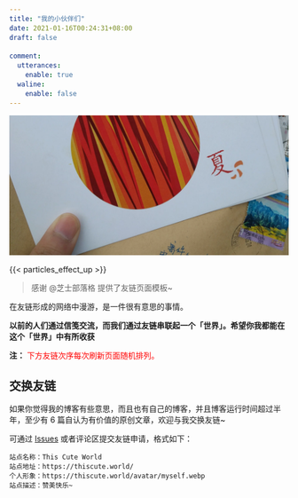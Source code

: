 ```yaml
---
title: "我的小伙伴们"
date: 2021-01-16T00:24:31+08:00
draft: false

comment:
  utterances:
    enable: true
  waline:
    enable: false
---
```


![一封纸笺](letter-from-friend.webp)

{{< particles_effect_up  >}}

>感谢 @芝士部落格 提供了友链页面模板~

在友链形成的网络中漫游，是一件很有意思的事情。

**以前的人们通过信笺交流，而我们通过友链串联起一个「世界」。希望你我都能在这个「世界」中有所收获**

**注：** <span style="color:red;">下方友链次序每次刷新页面随机排列。<span>

<div class="linkpage"><ul id="friendsList"></ul></div>

## 交换友链

如果你觉得我的博客有些意思，而且也有自己的博客，并且博客运行时间超过半年，至少有 6 篇自认为有价值的原创文章，欢迎与我交换友链~

可通过 [Issues](https://github.com/ryan4yin/ryan4yin.space/issues) 或者评论区提交友链申请，格式如下：

    站点名称：This Cute World
    站点地址：https://thiscute.world/
    个人形象：https://thiscute.world/avatar/myself.webp
    站点描述：赞美快乐~


<script type="text/javascript">
// 以下为样例内容，按照格式可以随意修改
var myFriends = [
    ["https://chee5e.space", "https://chee5e.space/images/avatar.jpg", "@芝士部落格", "有思想，也有忧伤和理想，芝士就是力量"], 
    // ["https://sanshiliuxiao.top/", "https://cdn.jsdelivr.net/gh/vensing/static@latest/avatar/sanshiliuxiao.jpg", "@三十六咲", "快走吧，趁风停止之前"], 
    ["https://rea.ink/", "/avatar/rea.ink.webp", "@倾书", "清风皓月，光景常新 <= 前端"], 
    ["https://jdragon.club/", "/avatar/jdragon.webp", "@谭宇", "Hello world! <= Java"], 
    // ["https://www.jianshu.com/u/af3a36ae8d16", "/avatar/li2niu.webp", "@李二牛", "深耕Web服务端 马拉松爱好者(PB330) <= Java"], 
    // ["https://www.i-lab.top/", "https://www.i-lab.top/favicon.ico", "@震邦的算法日常", "南北传"], 
    ["https://cxcn.xyz/", "https://cxcn.xyz/avatar.webp", "@单单", "但知行好事，莫要问前程"], 
    ["https://farer.org/", "/avatar/farer.webp", "@Stray Episode", "Scientific Evocation"], 
    ["https://wasteland.touko.moe", "https://wasteland.touko.moe/images/avatar.png", "@Touko Hoshino", "My Exploration, My Whisper"], 
    ["https://blog.k8s.li/", "/avatar/muzi.webp", "@木子", "垃圾佬、搬砖社畜、运维工程师 <= 莫得感情的读书机器"], 
    ["https://www.addesp.com", "https://www.addesp.com/avatar", "@ADD-SP", "记录 & 分享 & 感受 <= 网络协议"], 
    ["https://yidajiabei.xyz/", "/avatar/tianheg.webp", "@一大加贝", "学习技术，热爱生活"], 
    ["https://guanqr.com/", "https://cdn.jsdelivr.net/gh/guanqr/blog/static/icons/android-chrome-512x512.png", "@荷戟独彷徨", "爱光学，爱生活，爱创造"], 
    ["https://exploro.one", "https://avatars.githubusercontent.com/u/4038871?s=460&u=d2f1c2eea96acb15578f2e513ba5fa673aa3d250&v=4", "@探索子", "Learn by doing. <= 硬核数学"], 
    ["https://panqiincs.me/", "https://panqiincs.me/images/avatar.jpg", "@辛未羊", "人生如逆旅，我亦是行人 <= 信号系统"], 
    ["https://a-wing.top/", "https://a-wing.top/assets/avatar.png", "@新一", "Hi! 上天不? <= 无人机大佬来卷互联网了"], 
    ["https://www.cnblogs.com/hellxz/", "/avatar/hellxz.webp", "@东北小狐狸", "若你不能簡單解釋一件事，那麼你就是不夠了解它。"], 
    ["https://stdrc.cc/", "/avatar/richardchien.webp", "@Richard Chien", "一只腊鸡的技术成长 <= Nonebot作者/OS大佬"], 
    ["https://fmcf.cc/", "https://q1.qlogo.cn/g?b=qq&nk=2357307393&s=640", "@幸吾有志", "他戴着花冠，踏于风雪，探寻迷途的救赎，绽放生命的曙光"], 
    ["https://www.lionad.art/", "/avatar/lionad-morotar.webp", "@仿生狮子", "前端攻城狮 | 砸吉他 | 午夜恶魔 | 兴趣泛滥 | 逃离地球"], 
    ["https://ryanyang.cn/", "/avatar/ryanyang.webp", "@ryanyang", "一位智慧的阿拉伯诗人 <= Java 后端大佬"], 
    ["https://bohecat.com/", "https://tc.bohecat.com/image/WX20220210-123651%402x.png", "@薄荷的猫草", "90后懒癌博主一枚~"], 
    ["https://naccl.top/", "https://naccl.top/img/avatar.jpg", "@Naccl", "游龙当归海，海不迎我自来也。"], 
    ["https://ilimeng.cn/", "https://ilimeng.cn/SLiMan.png", "@离梦", "一个记性不好的00后博主"], 
    ["https://www.eatrice.cn", "/avatar/eatrice.jpg", "@吃白饭的休伯利安号", "非专业搬砖的土木工程师"], 
    ["https://blog.010sec.cn/", "/avatar/c4rt1y.webp", "@c4rt1y", "<= 运维搬砖人"], 
    ["https://mcenjoy.cn/", "https://mcenjoy.cn/avatar", "@mcenjoy", "记录生活点滴 <= 密码学/Golang/逆向"], 
    ["https://ferryxie.com/", "/avatar/ferryxie.webp", "@Ferry", "金融科技与人文思考并存"], 
    ["https://bbing.com.cn/", "https://fastly.jsdelivr.net/gh/caibingcheng/resources@main/images/2B2pd1.png", "@BBing", "自由 分享 合作 <= C/C++/Linux 高手"], 
];



// 以下为核心功能内容，修改前请确保理解您的行为内容与可能造成的结果
var  targetList = document.getElementById("friendsList");
while (myFriends.length > 0) {
    var rndNum = Math.floor(Math.random()*myFriends.length);
    var friendNode = document.createElement("li");
    var friend_link = document.createElement("a"), 
        friend_img = document.createElement("img"), 
        friend_name = document.createElement("h4"), 
        friend_about = document.createElement("p")
    ;
    friend_link.target = "_blank";
    friend_link.href = myFriends[rndNum][0];
    friend_img.src=myFriends[rndNum][1];
    friend_name.innerText = myFriends[rndNum][2];
    friend_about.innerText = myFriends[rndNum][3];
    friend_link.appendChild(friend_img);
    friend_link.appendChild(friend_name);
    friend_link.appendChild(friend_about);
    friendNode.appendChild(friend_link);
    targetList.appendChild(friendNode);
    myFriends.splice(rndNum, 1);
}
</script>


<style>

.linkpage ul {
    color: rgba(255,255,255,.15)
}

.linkpage ul:after {
    content: " ";
    clear: both;
    display: block
}

.linkpage li {
    float: left;
    width: 48%;
    position: relative;
    -webkit-transition: .3s ease-out;
    transition: .3s ease-out;
    border-radius: 5px;
    line-height: 1.3;
    height: 90px;
    display: block
}

.linkpage h3 {
    margin: 15px -25px;
    padding: 0 25px;
    border-left: 5px solid #51aded;
    background-color: #f7f7f7;
    font-size: 25px;
    line-height: 40px
}

.linkpage li:hover {
    background: rgba(230,244,250,.5);
    cursor: pointer
}

.linkpage li a {
    padding: 0 10px 0 90px
}

.linkpage li a img {
    width: 60px;
    height: 60px;
    border-radius: 50%;
    position: absolute;
    top: 15px;
    left: 15px;
    cursor: pointer;
    margin: auto;
    border: none
}

.linkpage li a h4 {
    color: #333;
    font-size: 18px;
    margin: 0 0 7px;
    padding-left: 90px
}

.linkpage li a h4:hover {
    color: #51aded
}

.linkpage li a h4, .linkpage li a p {
    cursor: pointer;
    white-space: nowrap;
    text-overflow: ellipsis;
    overflow: hidden;
    line-height: 1.4;
    margin: 0 !important;
}

.linkpage li a p {
    font-size: 12px;
    color: #999;
    padding-left: 90px
}

@media(max-width: 460px) {
    .linkpage li {
        width:97%
    }

    .linkpage ul {
        padding-left: 5px
    }
}

</style>
